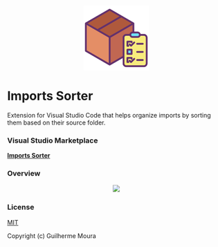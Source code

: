 <p align="center">
  <img
    style="object: contain; height: 150px"
    src="https://raw.githubusercontent.com/glhrmoura/imports-sorter/main/src/images/icon.png"
  />
</p>

# Imports Sorter

Extension for Visual Studio Code that helps organize imports by sorting them based on their source folder.

### Visual Studio Marketplace

[**Imports Sorter**](https://marketplace.visualstudio.com/items?itemName=glhrmoura.imports-sorter)

### Overview

<p align="center">
  <img src="https://github.com/glhrmoura/imports-sorter/raw/main/src/docs/overview.gif" />
</p>

### License

[MIT](https://github.com/glhrmoura/imports-sorter/blob/main/LICENSE)

Copyright (c) Guilherme Moura
